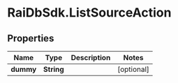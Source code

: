 # RaiDbSdk.ListSourceAction

## Properties

Name | Type | Description | Notes
------------ | ------------- | ------------- | -------------
**dummy** | **String** |  | [optional] 


